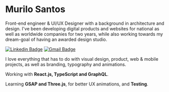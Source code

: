 # Murilo Santos

Front-end engineer & UI/UX Designer with a background in architecture and design. I've been developing digital products and websites for national as well as worldwide companies for two years, while also working towards my dream-goal of having an awarded design studio.

[![Linkedin Badge](https://img.shields.io/badge/-Murilo%20Santos-231f20?style=flat-square&logo=Linkedin&logoColor=white&link=https://www.linkedin.com/in/giovannalinda)](https://www.linkedin.com/in/muhhx) 
[![Gmail Badge](https://img.shields.io/badge/-muriloue@gmail.com-231f20?style=flat-square&logo=Gmail&logoColor=white&link=mailto:muriloue@gmail.com)](mailto:muriloue@gmail.com)

I love everything that has to do with visual design, product, web & mobile projects, as well as branding, typography and animations.

Working with <strong>React.js, TypeScript and GraphQL</strong>.

Learning <strong>GSAP and Three.js</strong>, for better UX animations, and <strong>Testing</strong>.
